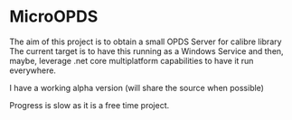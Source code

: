 # MicroOPDS

The aim of this project is to obtain a small OPDS Server for calibre library
The current target is to have this running as a Windows Service and then, maybe, leverage .net core multiplatform capabilities to have it run everywhere.

I have a working alpha version (will share the source when possible)

Progress is slow as it is a free time project.
